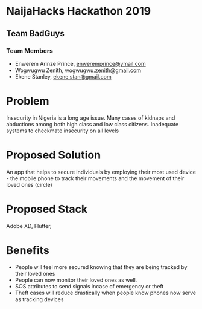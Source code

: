 # NaijaHacks Hackathon 2019

## Team BadGuys

### Team Members

- Enwerem Arinze Prince, enweremprince@ymail.com
- Wogwugwu Zenith, wogwugwu.zenith@gmail.com
- Ekene Stanley, ekene.stan@gmail.com


# Problem

Insecurity in Nigeria is a long age issue.
Many cases of kidnaps and abductions among both high class and low class citizens.
Inadequate systems to checkmate insecurity on all levels

# Proposed Solution

An app that helps to secure individuals 
by employing their most used device - the mobile phone 
to track their movements and the movement of their loved ones (circle)

# Proposed Stack

Adobe XD, Flutter, 

# Benefits

- People will feel more secured knowing that they are being tracked by their loved ones
- People can now monitor their loved ones as well.
- SOS attributes to send signals incase of emergency or theft
- Theft cases will reduce drastically when people know phones now serve as tracking devices
     
